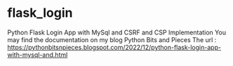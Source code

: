 # flask_login
Python Flask Login App with MySql and CSRF and CSP Implementation
You may find the documentation on my blog Python Bits and Pieces
The url : https://pythonbitsnpieces.blogspot.com/2022/12/python-flask-login-app-with-mysql-and.html
